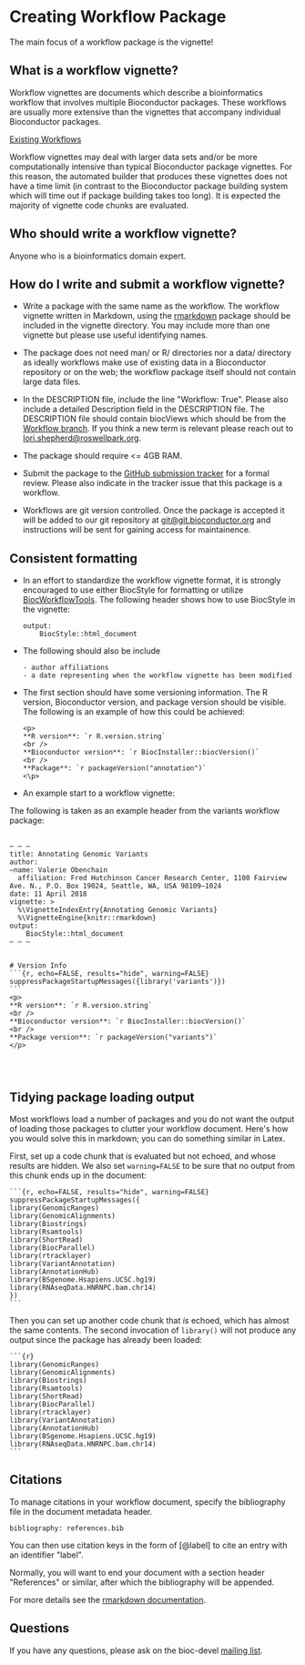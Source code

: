 <script type="text/javascript"
  src="http://cdn.mathjax.org/mathjax/latest/MathJax.js?config=TeX-AMS-MML_HTMLorMML">
</script>

# Creating Workflow Package

The main focus of a workflow package is the vignette!

## What is a workflow vignette?

Workflow vignettes are documents which describe a bioinformatics workflow that involves
multiple Bioconductor packages. These workflows are usually more extensive than
the vignettes that accompany individual Bioconductor packages.

[Existing Workflows](http://bioconductor.org/packages/devel/BiocViews.html#___Workflow)

Workflow vignettes may deal with larger data sets and/or be more computationally intensive
than typical Bioconductor package vignettes. For this reason, the automated builder that
produces these vignettes does not have a time limit (in contrast to the Bioconductor package
building system which will time out if package building takes too long). It is
expected the majority of vignette code chunks are evaluated.

## Who should write a workflow vignette?

Anyone who is a bioinformatics domain expert.

## How do I write and submit a workflow vignette?

* Write a package with the same name as the workflow. The workflow vignette
 written in Markdown, using the [rmarkdown](http://rmarkdown.rstudio.com/)
 package should be included in the vignette directory. You may include more than
 one vignette but please use useful identifying names.

* The package does not need man/ or R/ directories nor a data/ directory as
 ideally workflows make use of existing data in a Bioconductor repository or on
 the web; the workflow package itself should not contain large data files.

* In the DESCRIPTION file, include the line "Workflow: True". Please also
  include a detailed Description field in the DESCRIPTION file. The DESCRIPTION
  file should contain biocViews which should be from the [Workflow
  branch](http://bioconductor.org/packages/devel/BiocViews.html#___Workflow). If
  you think a new term is relevant please reach out to
  <lori.shepherd@roswellpark.org>.

* The package should require <= 4GB RAM.

* Submit the package to the [GitHub submission
  tracker](https://github.com/Bioconductor/Contributions) for a formal
  review. Please also indicate in the tracker issue that this package is a
  workflow.

* Workflows are git version controlled. Once the package is accepted it will be
  added to our git repository at git@git.bioconductor.org and instructions will
  be sent for gaining access for maintainence.


## Consistent formatting

* In an effort to standardize the workflow vignette format, it is strongly
  encouraged to use either BiocStyle for formatting or utilize
  [BiocWorkflowTools](http://bioconductor.org/packages/BiocWorkflowTools/). 
  The following header shows how to use BiocStyle in the vignette:

	```
	output:
		BiocStyle::html_document
	```

* The following should also be include

      - author affiliations
      - a date representing when the workflow vignette has been modified

* The first section should have some versioning information. The  R version,
  Bioconductor version, and package version should be visible. 
  The following is an example of how this could be achieved:

	```
	<p>
	**R version**: `r R.version.string`
	<br />
	**Bioconductor version**: `r BiocInstaller::biocVersion()`
	<br />
	**Package**: `r packageVersion("annotation")`
	<\p>
	```
* An example start to a workflow vignette:

The following is taken as an example header from the variants workflow package:

<pre>
    <code>
&ndash; &ndash; &ndash;
title&#58; Annotating Genomic Variants
author&#58; 
&ndash;name&#58; Valerie Obenchain
  affiliation&#58; Fred Hutchinson Cancer Research Center, 1100 Fairview Ave. N., P.O. Box 19024, Seattle, WA, USA 98109&ndash;1024
date&#58; 11 April 2018
vignette&#58; &#62;
  &#37;&#92;VignetteIndexEntry&#123;Annotating Genomic Variants&#125;
  &#37;&#92;VignetteEngine&#123;knitr&#58;&#58;rmarkdown&#125;
output&#58; 
    BiocStyle&#58;&#58;html&#95;document
&ndash; &ndash; &ndash;


&#35; Version Info
&#96;&#96;&#96;&#123;r, echo=FALSE, results=&quot;hide&quot;, warning=FALSE&#125;
suppressPackageStartupMessages&#40;&#123;library&#40;&#39;variants&#39;&#41;&#125;&#41;
&#96;&#96;&#96;
&#60;p>
&#42;&#42;R version&#42;&#42;&#58; &#96;r R.version.string&#96;
&#60;br &#47;&#62;
&#42;&#42;Bioconductor version&#42;&#42;&#58; &#96;r BiocInstaller::biocVersion&#40;&#41;&#96;
&#60;br &#47;&#62;
&#42;&#42;Package version&#42;&#42;&#58; &#96;r packageVersion&#40;&#34;variants&#34;&#41;&#96;
&#60;&#47;p&#62;


    </code>
</pre>

## Tidying package loading output

Most workflows load a number of packages and you do not want
the output of loading those packages to clutter your workflow
document. Here's how you would solve this in markdown; you can
do something similar in Latex.

First, set up a code chunk that is evaluated but not echoed, and whose
results are hidden. We also set `warning=FALSE` to be sure that
no output from this chunk ends up in the document:

    ```{r, echo=FALSE, results="hide", warning=FALSE}
    suppressPackageStartupMessages({
	library(GenomicRanges)
	library(GenomicAlignments)
	library(Biostrings)
	library(Rsamtools)
	library(ShortRead)
	library(BiocParallel)
	library(rtracklayer)
	library(VariantAnnotation)
	library(AnnotationHub)
	library(BSgenome.Hsapiens.UCSC.hg19)
	library(RNAseqData.HNRNPC.bam.chr14)
    })
    ```

Then you can set up another code chunk that *is* echoed,
which has almost the same contents. The second invocation of `library()`
will not produce any output since the package has already been loaded:


    ```{r}
    library(GenomicRanges)
    library(GenomicAlignments)
    library(Biostrings)
    library(Rsamtools)
    library(ShortRead)
    library(BiocParallel)
    library(rtracklayer)
    library(VariantAnnotation)
    library(AnnotationHub)
    library(BSgenome.Hsapiens.UCSC.hg19)
    library(RNAseqData.HNRNPC.bam.chr14)
    ```

## Citations

To manage citations in your workflow document,
specify the bibliography file in the document metadata header.

    bibliography: references.bib

You can then use citation keys in the form of &#91;@label&#93; to cite an entry with an identifier "label".

Normally, you will want to end your document with a section header "References" or similar, after which the bibliography will be appended.

For more details see the [rmarkdown documentation](http://rmarkdown.rstudio.com/authoring_pandoc_markdown.html#citations).

## Questions

If you have any questions, please ask on the bioc-devel
[mailing list](/help/mailing-list).
